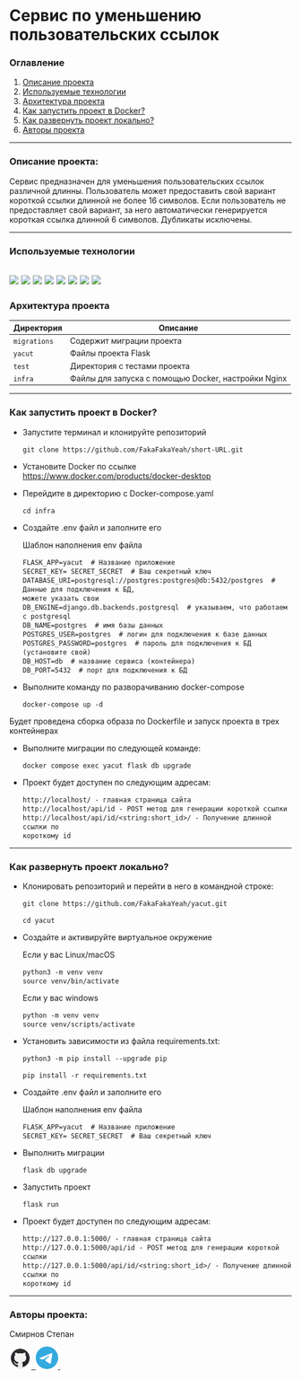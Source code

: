 # Сервис по уменьшению пользовательских ссылок

### Оглавление
<ol>
 <li><a href="#description">Описание проекта</a></li>
 <li><a href="#stack">Используемые технологии</a></li>
 <li><a href="#architecture">Архитектура проекта</a></li>
 <li><a href="#docker">Как запустить проект в Docker?</a></li>
 <li><a href="#start_project">Как развернуть проект локально?</a></li>
 <li><a href="#author">Авторы проекта</a></li>
</ol>

---
### Описание проекта:<a name="description"></a>
Сервис предназначен для уменьшения пользовательских ссылок различной длинны.
Пользователь может предоставить свой вариант короткой ссылки длинной не более 16 символов. Если пользователь не предоставляет свой вариант, за него автоматически генерируется короткая ссылка длинной 6 символов. Дубликаты исключены.

___
### **Используемые технологии**<a name="stack"></a>
![](https://img.shields.io/badge/Python-grey?style=for-the-badge&logo=python&logoColor=yellow)
![](https://img.shields.io/badge/Flask-3CB371?style=for-the-badge&logo=flask&logoColor=white)
![](https://img.shields.io/badge/SQL_Alchemy-red?style=for-the-badge)
![](https://img.shields.io/badge/Git_Hub-grey?style=for-the-badge&logo=github&logoColor=white)
![](https://img.shields.io/badge/PYTEST-blue?style=for-the-badge&logo=pytest&logoColor=white)
![](https://img.shields.io/badge/ALEMBIC-FFA500?style=for-the-badge)
![](https://img.shields.io/badge/Nginx-009639?style=for-the-badge&logo=nginx&logoColor=white)
![](https://img.shields.io/badge/Docker-2CA5E0?style=for-the-badge&logo=docker&logoColor=white)
---
### Архитектура проекта<a name="architecture"></a>

| Директория   | Описание                                            |
|--------------|-----------------------------------------------------|
| `migrations` | Содержит миграции проекта                           |
| `yacut`      | Файлы проекта  Flask                                |
| `test`       | Директория с тестами проекта                        |
| `infra`      | Файлы для запуска с помощью Docker, настройки Nginx | 

___
### Как запустить проект в Docker?<a name="docker"></a>
* Запустите терминал и клонируйте репозиторий 
    ```
    git clone https://github.com/FakaFakaYeah/short-URL.git
    ```

* Установите Docker по ссылке https://www.docker.com/products/docker-desktop

* Перейдите в директорию с Docker-compose.yaml
    ```
    cd infra
    ```
  
* Создайте .env файл и заполните его

  Шаблон наполнения env файла

  ```
  FLASK_APP=yacut  # Название приложение
  SECRET_KEY= SECRET_SECRET  # Ваш секретный ключ
  DATABASE_URI=postgresql://postgres:postgres@db:5432/postgres  # Данные для подключения к БД,
  можете указать свои
  DB_ENGINE=django.db.backends.postgresql  # указываем, что работаем с postgresql
  DB_NAME=postgres  # имя базы данных
  POSTGRES_USER=postgres  # логин для подключения к базе данных
  POSTGRES_PASSWORD=postgres  # пароль для подключения к БД (установите свой)
  DB_HOST=db  # название сервиса (контейнера)
  DB_PORT=5432  # порт для подключения к БД
  ```
  
* Выполните команду по разворачиванию docker-compose
    ```
    docker-compose up -d
    ```
  
 Будет проведена сборка образа по Dockerfile и запуск проекта в трех контейнерах

* Выполните миграции по следующей команде:
    ```
    docker compose exec yacut flask db upgrade
    ```
  
* Проект будет доступен по следующим адресам:
  ```
  http://localhost/ - главная страница сайта
  http://localhost/api/id - POST метод для генерации короткой ссылки
  http://localhost/api/id/<string:short_id>/ - Получение длинной ссылки по
  короткому id
  ```

---
### Как развернуть проект локально?<a name="start_project"></a>

* Клонировать репозиторий и перейти в него в командной строке:

  ```
  git clone https://github.com/FakaFakaYeah/yacut.git
  ```
  
  ```
  cd yacut
  ```

* Создайте и активируйте виртуальное окружение

  Если у вас Linux/macOS

  ```
  python3 -m venv venv
  source venv/bin/activate
  ```
  
  Если у вас windows

  ```
  python -m venv venv
  source venv/scripts/activate
  ```

* Установить зависимости из файла requirements.txt:

  ```
  python3 -m pip install --upgrade pip
  ```
  
  ```
  pip install -r requirements.txt
  ```

* Создайте .env файл и заполните его

  Шаблон наполнения env файла
  ```
  FLASK_APP=yacut  # Название приложение
  SECRET_KEY= SECRET_SECRET  # Ваш секретный ключ
  ```

* Выполнить миграции
  ```
  flask db upgrade
  ```

* Запустить проект

  ```
  flask run
  ```

* Проект будет доступен по следующим адресам:
  ```
  http://127.0.0.1:5000/ - главная страница сайта
  http://127.0.0.1:5000/api/id - POST метод для генерации короткой ссылки
  http://127.0.0.1:5000/api/id/<string:short_id>/ - Получение длинной ссылки по
  короткому id
  ```
___
### Авторы проекта:<a name="author"></a>
Смирнов Степан
<div>
  <a href="https://github.com/FakaFakaYeah">
    <img src="https://github.com/FakaFakaYeah/FakaFakaYeah/blob/main/files/images/GitHub.png" title="GitHub" alt="Github" width="39" height="39"/>&nbsp
  </a>
  <a href="https://t.me/s_smirnov_work" target="_blank">
      <img src="https://github.com/FakaFakaYeah/FakaFakaYeah/blob/main/files/images/telegram.png" title="Telegram" alt="Telegram" width="40" height="40"/>&nbsp
  </a>
</div>